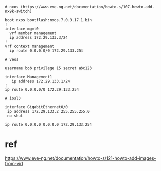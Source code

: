 ```
# nxos (https://www.eve-ng.net/documentation/howto-s/107-howto-add-nx9k-switch)

boot nxos bootflash:nxos.7.0.3.I7.1.bin
!
interface mgmt0
  vrf member management
  ip address 172.29.133.3/24
!
vrf context management
  ip route 0.0.0.0/0 172.29.133.254
```
```
# veos

username bob privilege 15 secret abc123

interface Management1
   ip address 172.29.133.1/24
!
ip route 0.0.0.0/0 172.29.133.254
```
```
# iosl3

interface GigabitEthernet0/0
 ip address 172.29.133.2 255.255.255.0
 no shut

ip route 0.0.0.0 0.0.0.0 172.29.133.254
```
# ref
https://www.eve-ng.net/documentation/howto-s/121-howto-add-images-from-virl

